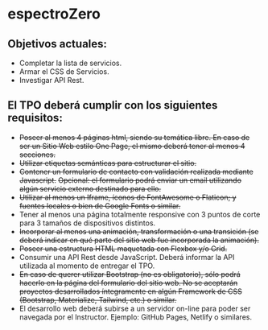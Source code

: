 # espectroZero
## Objetivos actuales:
- Completar la lista de servicios.
- Armar el CSS de Servicios.
- Investigar API Rest. 

## El TPO deberá cumplir con los siguientes requisitos:
- ~~Poseer al menos 4 páginas html, siendo su temática libre. En caso de ser un Sitio Web estilo One Page, el mismo deberá tener al menos 4 secciones.~~
- ~~Utilizar etiquetas semánticas para estructurar el sitio.~~
- ~~Contener un formulario de contacto con validación realizada mediante Javascript.~~
~~Opcional: el formulario podrá enviar un email utilizando algún servicio externo destinado para ello.~~
- ~~Utilizar al menos un Iframe, íconos de FontAwesome o Flaticon; y fuentes locales o bien de Google Fonts o similar.~~
- Tener al menos una página totalmente responsive con 3 puntos de corte para 3
tamaños de dispositivos distintos.
- ~~Incorporar al menos una animación, transformación o una transición (se deberá indicar en qué parte del sitio web fue incorporada la animación).~~
- ~~Poseer una estructura HTML maquetada con Flexbox y/o Grid.~~
- Consumir una API Rest desde JavaScript. Deberá informar la API utilizada al
momento de entregar el TPO.
- ~~En caso de querer utilizar Bootstrap (no es obligatorio), sólo podrá hacerlo en la página del formulario del sitio web. No se aceptarán proyectos desarrollados íntegramente en algún Framework de CSS (Bootstrap, Materialize, Tailwind, etc.) o similar.~~
- El desarrollo web deberá subirse a un servidor on-line para poder ser navegada por el Instructor. Ejemplo: GitHub Pages, Netlify o similares.
